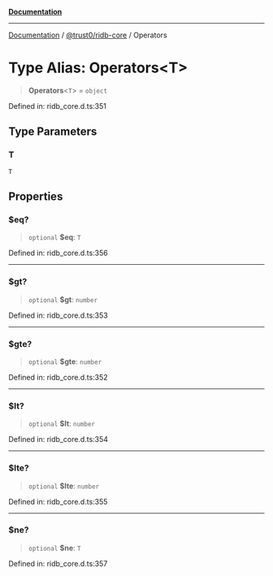 [**Documentation**](../../../README.md)

***

[Documentation](../../../README.md) / [@trust0/ridb-core](../README.md) / Operators

# Type Alias: Operators\<T\>

> **Operators**\<`T`\> = `object`

Defined in: ridb\_core.d.ts:351

## Type Parameters

### T

`T`

## Properties

### $eq?

> `optional` **$eq**: `T`

Defined in: ridb\_core.d.ts:356

***

### $gt?

> `optional` **$gt**: `number`

Defined in: ridb\_core.d.ts:353

***

### $gte?

> `optional` **$gte**: `number`

Defined in: ridb\_core.d.ts:352

***

### $lt?

> `optional` **$lt**: `number`

Defined in: ridb\_core.d.ts:354

***

### $lte?

> `optional` **$lte**: `number`

Defined in: ridb\_core.d.ts:355

***

### $ne?

> `optional` **$ne**: `T`

Defined in: ridb\_core.d.ts:357
